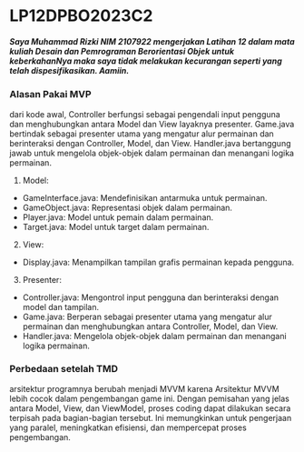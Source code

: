 # LP12DPBO2023C2

##### Saya Muhammad Rizki NIM 2107922 mengerjakan Latihan 12 dalam mata kuliah Desain dan Pemrograman Berorientasi Objek untuk keberkahanNya maka saya tidak melakukan kecurangan seperti yang telah dispesifikasikan. Aamiin.

### Alasan Pakai MVP
dari kode awal, Controller berfungsi sebagai pengendali input pengguna dan menghubungkan antara Model dan View layaknya presenter. Game.java bertindak sebagai presenter utama yang mengatur alur permainan dan berinteraksi dengan Controller, Model, dan View. Handler.java bertanggung jawab untuk mengelola objek-objek dalam permainan dan menangani logika permainan.<br>
1. Model:
- GameInterface.java: Mendefinisikan antarmuka untuk permainan.
- GameObject.java: Representasi objek dalam permainan.
- Player.java: Model untuk pemain dalam permainan.
- Target.java: Model untuk target dalam permainan.
2. View:
- Display.java: Menampilkan tampilan grafis permainan kepada pengguna.
3. Presenter:
- Controller.java: Mengontrol input pengguna dan berinteraksi dengan model dan tampilan.
- Game.java: Berperan sebagai presenter utama yang mengatur alur permainan dan menghubungkan antara Controller, Model, dan View.
- Handler.java: Mengelola objek-objek dalam permainan dan menangani logika permainan.

### Perbedaan setelah TMD
arsitektur programnya berubah menjadi MVVM karena Arsitektur MVVM lebih cocok dalam pengembangan game ini. Dengan pemisahan yang jelas antara Model, View, dan ViewModel, proses coding dapat dilakukan secara terpisah pada bagian-bagian tersebut. Ini memungkinkan untuk pengerjaan yang paralel, meningkatkan efisiensi, dan mempercepat proses pengembangan.
